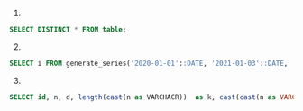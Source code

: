 1.
  ```sql
  SELECT DISTINCT * FROM table;
  ```
2. 
  ```sql
  SELECT i FROM generate_series('2020-01-01'::DATE, '2021-01-03'::DATE, '1 day'::INTERVAL) as t(i);
  ```

3.
  ```sql
  SELECT id, n, d, length(cast(n as VARCHACR))  as k, cast(cast(n as VARCHAR) as INT)+1 as s from task_3;
  ```

